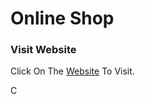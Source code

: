 # Online Shop
### Visit Website
Click On The [Website](https://amirsadriofficial.github.io/Online-Shop/) To Visit.

C
